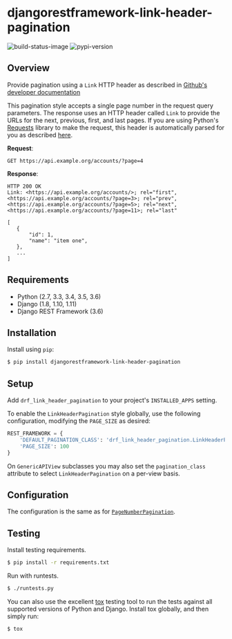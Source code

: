 # djangorestframework-link-header-pagination

![build-status-image][build-status-image] ![pypi-version][pypi-version]

## Overview

Provide pagination using a `Link` HTTP header as described in [Github's developer documentation](github-pagination)

This pagination style accepts a single page number in the request query parameters. The response uses an HTTP header called `Link` to provide the URLs for the next, previous, first, and last pages. If you are using Python's [Requests][requests] library to make the request, this header is automatically parsed for you as described [here][requests-link-header].

**Request**:

    GET https://api.example.org/accounts/?page=4

**Response**:

    HTTP 200 OK
    Link: <https://api.example.org/accounts/>; rel="first", <https://api.example.org/accounts/?page=3>; rel="prev", <https://api.example.org/accounts/?page=5>; rel="next", <https://api.example.org/accounts/?page=11>; rel="last"

    [
       {
           "id": 1,
           "name": "item one",
       },
       ...
    ]

## Requirements

 -  Python (2.7, 3.3, 3.4, 3.5, 3.6)
 -  Django (1.8, 1.10, 1.11)
 -  Django REST Framework (3.6)

## Installation

Install using ``pip``:

```bash
$ pip install djangorestframework-link-header-pagination
```

## Setup

Add `drf_link_header_pagination` to your project's `INSTALLED_APPS` setting.

To enable the `LinkHeaderPagination` style globally, use the following configuration, modifying the `PAGE_SIZE` as desired:

```python
REST_FRAMEWORK = {
    'DEFAULT_PAGINATION_CLASS': 'drf_link_header_pagination.LinkHeaderPagination',
    'PAGE_SIZE': 100
}
```

On `GenericAPIView` subclasses you may also set the `pagination_class` attribute to select `LinkHeaderPagination` on a per-view basis.

## Configuration

The configuration is the same as for
[`PageNumberPagination`](page-number-pagination-configuration).

## Testing

Install testing requirements.

```bash
$ pip install -r requirements.txt
```

Run with runtests.

```bash
$ ./runtests.py
```

You can also use the excellent [tox](tox) testing tool to run the tests
against all supported versions of Python and Django. Install tox
globally, and then simply run:

```bash
$ tox
```

[build-status-image]: https://secure.travis-ci.org/tbeadle/django-rest-framework-link-header-pagination.svg?branch=master
[pypi-version]: https://img.shields.io/pypi/v/djangorestframework-link-header-pagination.svg
[github-pagination]: https://developer.github.com/guides/traversing-with-pagination/
[requests]: http://docs.python-requests.org
[requests-link-header]: http://docs.python-requests.org/en/master/user/advanced/#link-headers
[page-number-pagination-configuration]: http://www.django-rest-framework.org/api-guide/pagination/#pagenumberpagination
[tox]: http://tox.readthedocs.org/en/latest/
